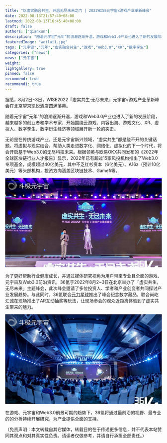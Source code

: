```yaml
---
title: "以虚实融合共生，开启无尽未来之门 | 2022WISE元宇宙x游戏产业革新峰会"
date: 2022-08-13T21:57:40+08:00
lastmod: 2022-08-13T16:45:40+08:00
draft: false
authors: ["qianxun"]
description: "随着元宇宙“元年”的浪潮逐渐升温，游戏和Web3.0产业也进入了新的发展阶段，越来越多的创业者和学术专家，开始围绕云游戏、内容出海、游戏文化、XR、虚拟人、数字孪生、数字衍生经济等领域展开新一轮的突击。"
featuredImage: "weilai1.jpg"
tags: ["元宇宙","元年","虚实融合共生","游戏","Web3.0","XR","数字孪生"]
categories: ["news"]
news: ["元宇宙"]
weight: 
lightgallery: true
pinned: false
recommend: true
recommend1: true
---
```


据悉，8月2日~3日，WISE2022『虚实共生·无尽未来』元宇宙×游戏产业革新峰会在北京望京凯悦酒店圆满落幕。

随着元宇宙“元年”的浪潮逐渐升温，游戏和Web3.0产业也进入了新的发展阶段，越来越多的创业者和学术专家，开始围绕云游戏、内容出海、游戏文化、XR、虚拟人、数字孪生、数字衍生经济等领域展开新一轮的突击。

无论是在传统游戏产业，还是元宇宙新兴领域，“虚实共生”都是绕不开的关键话题。将虚拟与现实结合，帮助人类走进数字化、网络化、虚拟化的下一个时代，将会开启基于Web3.0的无尽科技未来。根据领英与欧易OKX共同发布的《2022年全球区块链行业人才报告》显示，2022年已有超过15家风投机构推出了Web3.0专项基金，规模超过40亿美元，其中不乏红杉资本（6亿美元）、A16z（预计10亿美元）等头部机构，投资方向涵盖区块链技术、Gamefi等。

![](weilai1.jpg)



为了更好帮助行业健康成长，并通过媒体研究视角为用户带来专业且全面的游戏、元宇宙及Web3.0前沿资讯，36氪于2022年8月2~3日在北京举办了「虚实共生，无尽未来」主题峰会，此次峰会邀请了多位投资人、学者和产业创变者共同探讨产业发展趋势。与此同时，36氪联合[元力星球](https://36kr.com/project/1855057205077895)推出了峰会纪念数字藏品，联合尚屹汇诚在现场推出了AR互动抽奖等玩法，让现场参会的观众近距离体验到了虚实共生带来的魅力。

![](weilai2.jpg)



在游戏、元宇宙和Web3.0前景可期的趋势下，36氪将通过最前沿的视野、最专业的的分析持续开展研究，为产业提供全面的支持。

（免责声明：本文转载自其它媒体，转载目的在于传递更多信息，并不代表本站赞同其观点和对其真实性负责。请读者仅做参考，并请自行承担全部责任。）